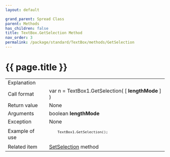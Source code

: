 ```yaml
---
layout: default

grand_parent: Spread Class
parent: Methods
has_children: false
title: TextBox.GetSelection Method
nav_order: 3
permalink: /package/standard/TextBox/methods/GetSelection
---
```

# {{ page.title }}

<table>
  <tr>
    <td>Explanation</td>
    <td colspan="2"></td>
  </tr>
  <tr>
    <td>Call format</td>
    <td colspan="2">var n = TextBox1.GetSelection( [ <b>lengthMode</b> ] )</td>
  </tr>
  <tr>
    <td>Return value</td>
    <td colspan="2">None</td>
  </tr>  
  <tr>
    <td>Arguments</td>
    <td>boolean <b>lengthMode</b></td>
    <td></td>
  </tr>
  <tr>
    <td>Exception</td>
    <td colspan="2">None</td>
  </tr>
  <tr>
    <td>Example of use</td>
    <td colspan="2"><code><pre>
    TextBox1.GetSelection();
    </pre></code></td>
  </tr>
  <tr>
    <td>Related item</td>
    <td colspan="2"><a href="/package/standard/TextBox/methods/SetSelection">SetSelection</a> method</td>
  </tr>
</table>



